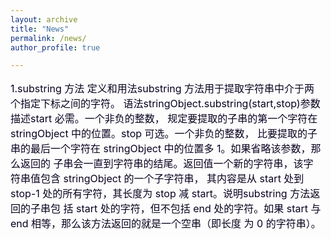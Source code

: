 ```yaml
---
layout: archive
title: "News"
permalink: /news/
author_profile: true

---
```


<head>
    <meta charset="UTF-8">
    <title>文本折叠测试</title>
    <style>
        .a-text { font-size: 20px;color: #b30000;cursor: pointer;}
        .a-text:hover { color: red;}
        .p1 {font-size: 16px;color: #0a001f;width: 500px;  }
        .p2 { font-size: 16px; color: #0a001f; width: 500px; display: none;  }
    </style>
</head>
<body>
<p class="p1">
    1.substring 方法
    定义和用法substring 方法用于提取字符串中介于两个指定下标之间的字符。
    语法stringObject.substring(start,stop)参数 描述start 必需。一个非负的整数，
    规定要提取的子串的第一个字符在 stringObject 中的位置。stop 可选。一个非负的整数，
    比要提取的子串的最后一个字符在 stringObject 中的位置多 1。如果省略该参数，那么返回的
    子串会一直到字符串的结尾。返回值一个新的字符串，该字符串值包含 stringObject 的一个子字符串，
    其内容是从 start 处到 stop-1 处的所有字符，其长度为 stop 减 start。说明substring 方法返回的子串包
    括 start 处的字符，但不包括 end 处的字符。如果 start 与 end 相等，那么该方法返回的就是一个空串（即长度
    为 0 的字符串）。
</p>
</body>
<script src="https://cdn.bootcss.com/jquery/2.1.2/jquery.min.js"></script>
<script type="text/javascript">
    $(function () {
        text_foled('.p1', 100);
    });

    /**
     * jQuery 文本折叠展开特效
     * @param clas：存放文本的容器
     * @param num：要显示的字数
     */
    function text_foled(clas, num) {
        var num = num;
        var a = $("<a></a>").on('click', showText).addClass('a-text').text("【展开】");
        var b = $("<a></a>").on('click', showText).addClass('a-text').text("【折叠】");
        var p = $("<p></p>").addClass('p2');
        var str = $(clas).text();
        $(clas).after(p);
        if (str.length > num) {
            var text = str.substring(0, num) + "...";
            $(clas).html(text).append(a);
        }
        $('.p2').html(str).append(b);
        function showText() {
            $(this).parent().hide().siblings().show();
        }
    }
</script>
</html>

